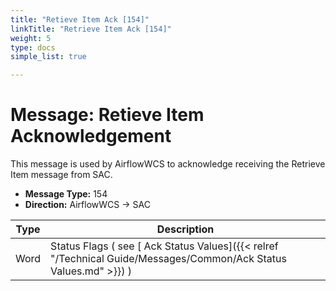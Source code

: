 ```yaml
---
title: "Retieve Item Ack [154]"
linkTitle: "Retrieve Item Ack [154]"
weight: 5
type: docs
simple_list: true

---
```

# Message: Retieve Item Acknowledgement

This message is used by AirflowWCS to acknowledge receiving the Retrieve Item message from SAC.

- **Message Type:** 154
- **Direction:** AirflowWCS → SAC  


|Type |Description |
|-----|------------|
|Word |Status Flags ( see [ Ack Status Values]({{< relref "/Technical Guide/Messages/Common/Ack Status Values.md" >}}) ) |